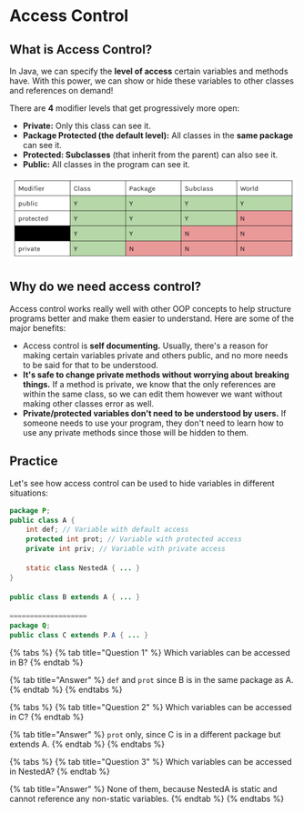 # Access Control

## What is Access Control?

In Java, we can specify the **level of access** certain variables and methods have. With this power, we can show or hide these variables to other classes and references on demand!

There are **4** modifier levels that get progressively more open:

* **Private:** Only this class can see it.
* **Package Protected \(the default level\):** All classes in the **same package** can see it.
* **Protected: Subclasses** \(that inherit from the parent\) can also see it.
* **Public:** All classes in the program can see it.

![A chart comparing the different access modifiers. The black bar is the default \(&quot;package protected&quot;\).](../.gitbook/assets/image%20%2810%29.png)

## Why do we need access control?

Access control works really well with other OOP concepts to help structure programs better and make them easier to understand. Here are some of the major benefits:

* Access control is **self documenting.** Usually, there's a reason for making certain variables private and others public, and no more needs to be said for that to be understood.
* **It's safe to change private methods without worrying about breaking things.** If a method is private, we know that the only references are within the same class, so we can edit them however we want without making other classes error as well.
* **Private/protected variables don't need to be understood by users.** If someone needs to use your program, they don't need to learn how to use any private methods since those will be hidden to them.

## Practice

Let's see how access control can be used to hide variables in different situations:

```java
package P;
public class A {
    int def; // Variable with default access
    protected int prot; // Variable with protected access
    private int priv; // Variable with private access
    
    static class NestedA { ... }
}

public class B extends A { ... }

===================
package Q;
public class C extends P.A { ... }

```

{% tabs %}
{% tab title="Question 1" %}
Which variables can be accessed in B?
{% endtab %}

{% tab title="Answer" %}
`def` and `prot` since B is in the same package as A.
{% endtab %}
{% endtabs %}

{% tabs %}
{% tab title="Question 2" %}
Which variables can be accessed in C?
{% endtab %}

{% tab title="Answer" %}
`prot` only, since C is in a different package but extends A.
{% endtab %}
{% endtabs %}

{% tabs %}
{% tab title="Question 3" %}
Which variables can be accessed in NestedA?
{% endtab %}

{% tab title="Answer" %}
None of them, because NestedA is static and cannot reference any non-static variables.
{% endtab %}
{% endtabs %}

